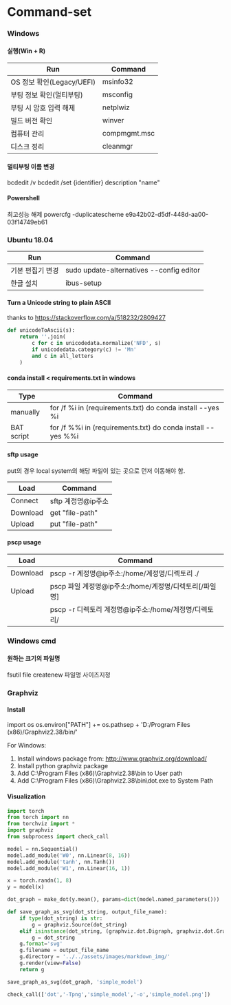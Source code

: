 # Command-set

### Windows

#### 실행(Win + R)
| Run | Command |
| -------- | -------- |
| OS 정보 확인(Legacy/UEFI) | msinfo32 |
| 부팅 정보 확인(멀티부팅) | msconfig | 
| 부팅 시 암호 입력 해제 | netplwiz |
| 빌드 버전 확인 | winver |
| 컴퓨터 관리 | compmgmt.msc |
| 디스크 정리 | cleanmgr | 

#### 멀티부팅 이름 변경
bcdedit /v
bcdedit /set {identifier} description "name"

#### Powershell

최고성능 해제
powercfg -duplicatescheme e9a42b02-d5df-448d-aa00-03f14749eb61


### Ubuntu 18.04
| Run | Command |
| -------- | -------- |
| 기본 편집기 변경 | sudo update-alternatives --config editor |
| 한글 설치 | ibus-setup |


#### Turn a Unicode string to plain ASCII
thanks to https://stackoverflow.com/a/518232/2809427

```python
def unicodeToAscii(s):
    return ''.join(
        c for c in unicodedata.normalize('NFD', s)
        if unicodedata.category(c) != 'Mn'
        and c in all_letters
    )
```

#### conda install < requirements.txt in windows

| Type | Command |
| -------- | -------- |
| manually | for /f %i in (requirements.txt) do conda install --yes %i |
| BAT script | for /f %%i in (requirements.txt) do conda install --yes %%i |

#### sftp usage

put의 경우 local system의 해당 파일이 있는 곳으로 먼저 이동해야 함.

| Load | Command | 
| -------- | -------- | 
| Connect | sftp 계정명@ip주소
| Download | get "file-path"
| Upload | put "file-path"

#### pscp usage

| Load | Command | 
| -------- | -------- | 
| Download | pscp -r 계정명@ip주소:/home/계정명/디렉토리 ./ | 
| Upload | pscp 파일 계정명@ip주소:/home/계정명/디렉토리\[/파일명] | 
| | pscp -r 디렉토리 계정명@ip주소:/home/계정명/디렉토리/ |


### Windows cmd

#### 원하는 크기의 파일명 

fsutil file createnew 파일명 사이즈지정


### Graphviz

#### Install

import os
os.environ["PATH"] += os.pathsep + 'D:/Program Files (x86)/Graphviz2.38/bin/'

For Windows:
1. Install windows package from: http://www.graphviz.org/download/
2. Install python graphviz package
3. Add C:\Program Files (x86)\Graphviz2.38\bin to User path
4. Add C:\Program Files (x86)\Graphviz2.38\bin\dot.exe to System Path

#### Visualization

```python
import torch
from torch import nn
from torchviz import *
import graphviz
from subprocess import check_call

model = nn.Sequential()
model.add_module('W0', nn.Linear(8, 16))
model.add_module('tanh', nn.Tanh())
model.add_module('W1', nn.Linear(16, 1))

x = torch.randn(1, 8)
y = model(x)

dot_graph = make_dot(y.mean(), params=dict(model.named_parameters()))

def save_graph_as_svg(dot_string, output_file_name):
    if type(dot_string) is str:
        g = graphviz.Source(dot_string)
    elif isinstance(dot_string, (graphviz.dot.Digraph, graphviz.dot.Graph)):
        g = dot_string
    g.format='svg'
    g.filename = output_file_name
    g.directory = '../../assets/images/markdown_img/'
    g.render(view=False)
    return g

save_graph_as_svg(dot_graph, 'simple_model')

check_call(['dot','-Tpng','simple_model','-o','simple_model.png'])
```
